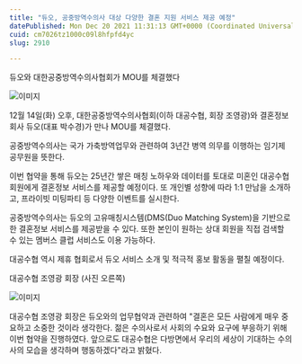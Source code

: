 ```yaml
---
title: "듀오, 공중방역수의사 대상 다양한 결혼 지원 서비스 제공 예정"
datePublished: Mon Dec 20 2021 11:31:13 GMT+0000 (Coordinated Universal Time)
cuid: cm7026tz1000c09l8hfpfd4yc
slug: 2910

---
```



듀오와 대한공중방역수의사협회가 MOU를 체결했다

![이미지](https://cdn.hashnode.com/res/hashnode/image/upload/v1739252761338/909f41a4-1b9f-4b6a-bdca-8ddd085b4d54.jpeg)

12월 14일(화) 오후, 대한공중방역수의사협회(이하 대공수협, 회장 조영광)와 결혼정보회사 듀오(대표 박수경)가 만나 MOU를 체결했다.

공중방역수의사는 국가 가축방역업무와 관련하여 3년간 병역 의무를 이행하는 임기제 공무원을 뜻한다.

이번 협약을 통해 듀오는 25년간 쌓은 매칭 노하우와 데이터를 토대로 미혼인 대공수협회원에게 결혼정보 서비스를 제공할 예정이다. 또 개인별 성향에 따라 1:1 만남을 소개하고, 프라이빗 미팅파티 등 다양한 이벤트를 실시한다.

공중방역수의사는 듀오의 고유매칭시스템(DMS(Duo Matching System)을 기반으로 한 결혼정보 서비스를 제공받을 수 있다. 또한 본인이 원하는 상대 회원을 직접 검색할 수 있는 멤버스 클럽 서비스도 이용 가능하다.

대공수협 역시 제휴 협회로서 듀오 서비스 소개 및 적극적 홍보 활동을 펼칠 예정이다.

대공수협 조영광 회장 (사진 오른쪽)

![이미지](https://cdn.hashnode.com/res/hashnode/image/upload/v1739252763336/6bf821ed-01fe-4a26-a14f-6fd9517ef4de.jpeg)

대공수협 조영광 회장은 듀오와의 업무협약과 관련하여 "결혼은 모든 사람에게 매우 중요하고 소중한 것이라 생각한다. 젊은 수의사로서 사회의 수요와 요구에 부응하기 위해 이번 협약을 진행하였다. 앞으로도 대공수협은 다방면에서 우리의 세상이 기대하는 수의사의 모습을 생각하며 행동하겠다"라고 밝혔다.
